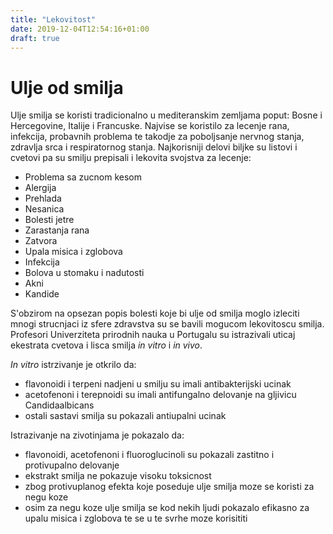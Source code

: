 ```yaml
---
title: "Lekovitost"
date: 2019-12-04T12:54:16+01:00
draft: true
---
```


# Ulje od smilja

Ulje smilja se koristi tradicionalno u mediteranskim zemljama poput: Bosne i Hercegovine, Italije i Francuske.
Najvise se koristilo za lecenje rana, infekcija, probavnih problema te takodje za poboljsanje nervnog stanja, zdravlja srca i respiratornog stanja. Najkorisniji delovi biljke su listovi i cvetovi pa su smilju prepisali i lekovita svojstva za lecenje:

- Problema sa zucnom kesom
- Alergija
- Prehlada
- Nesanica
- Bolesti jetre
- Zarastanja rana
- Zatvora
- Upala misica i zglobova
- Infekcija
- Bolova u stomaku i nadutosti
- Akni
- Kandide

S'obzirom na opsezan popis bolesti koje bi ulje od smilja moglo izleciti mnogi strucnjaci iz sfere zdravstva su se bavili mogucom lekovitoscu smilja. Profesori Univerziteta prirodnih nauka u Portugalu su istrazivali uticaj ekestrata cvetova i lisca smilja *in vitro* i *in vivo*.

*In vitro* istrzivanje je otkrilo da:
- flavonoidi i terpeni nadjeni u smilju su imali antibakterijski ucinak
- acetofenoni i terepnoidi su imali antifungalno delovanje na gljivicu Candidaalbicans
- ostali sastavi smilja su pokazali antiupalni ucinak

Istrazivanje na zivotinjama je pokazalo da:
- flavonoidi, acetofenoni i fluoroglucinoli su pokazali zastitno i protivupalno delovanje
- ekstrakt smilja ne pokazuje visoku toksicnost
- zbog protivuplanog efekta koje poseduje ulje smilja moze se koristi za negu koze
- osim za negu koze ulje smilja se kod nekih ljudi pokazalo efikasno za upalu misica i zglobova te se u te svrhe moze korisititi

